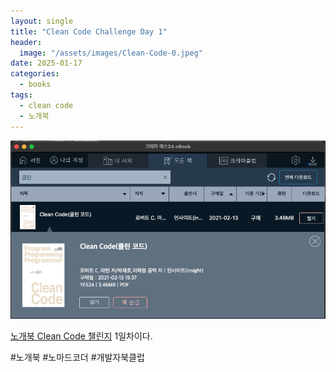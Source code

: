 ```yaml
---
layout: single
title: "Clean Code Challenge Day 1"
header:
  image: "/assets/images/Clean-Code-0.jpeg"
date: 2025-01-17
categories:
  - books
tags:
  - clean code
  - 노개북
---
```


![CleanCode](/assets/images/Clean-Code-1.png)

[노개북 Clean Code 챌린지](https://nomadcoders.co/c/clean-code/lobby) 1일차이다.

#노개북 #노마드코더 #개발자북클럽
